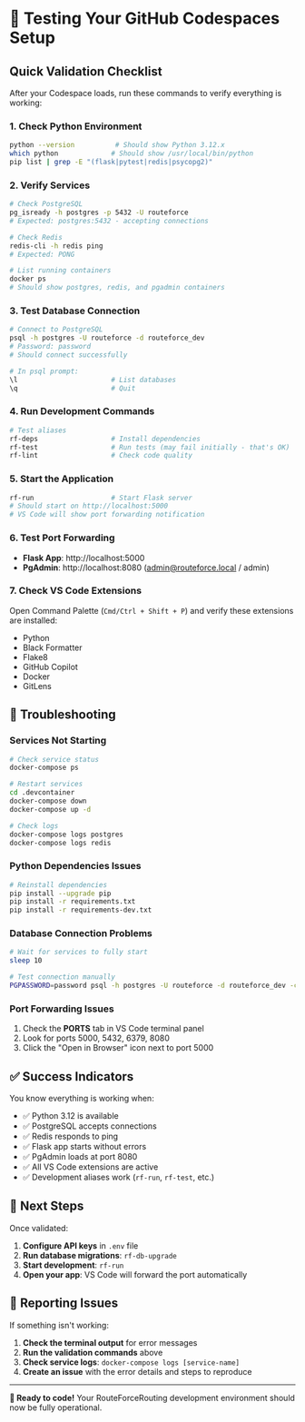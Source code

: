 # 🧪 Testing Your GitHub Codespaces Setup

## Quick Validation Checklist

After your Codespace loads, run these commands to verify everything is working:

### 1. Check Python Environment
```bash
python --version          # Should show Python 3.12.x
which python             # Should show /usr/local/bin/python
pip list | grep -E "(flask|pytest|redis|psycopg2)"
```

### 2. Verify Services
```bash
# Check PostgreSQL
pg_isready -h postgres -p 5432 -U routeforce
# Expected: postgres:5432 - accepting connections

# Check Redis  
redis-cli -h redis ping
# Expected: PONG

# List running containers
docker ps
# Should show postgres, redis, and pgadmin containers
```

### 3. Test Database Connection
```bash
# Connect to PostgreSQL
psql -h postgres -U routeforce -d routeforce_dev
# Password: password
# Should connect successfully

# In psql prompt:
\l                       # List databases
\q                       # Quit
```

### 4. Run Development Commands
```bash
# Test aliases
rf-deps                  # Install dependencies
rf-test                  # Run tests (may fail initially - that's OK)
rf-lint                  # Check code quality
```

### 5. Start the Application
```bash
rf-run                   # Start Flask server
# Should start on http://localhost:5000
# VS Code will show port forwarding notification
```

### 6. Test Port Forwarding
- **Flask App**: http://localhost:5000
- **PgAdmin**: http://localhost:8080 (admin@routeforce.local / admin)

### 7. Check VS Code Extensions
Open Command Palette (`Cmd/Ctrl + Shift + P`) and verify these extensions are installed:
- Python
- Black Formatter  
- Flake8
- GitHub Copilot
- Docker
- GitLens

## 🚨 Troubleshooting

### Services Not Starting
```bash
# Check service status
docker-compose ps

# Restart services
cd .devcontainer
docker-compose down
docker-compose up -d

# Check logs
docker-compose logs postgres
docker-compose logs redis
```

### Python Dependencies Issues
```bash
# Reinstall dependencies
pip install --upgrade pip
pip install -r requirements.txt
pip install -r requirements-dev.txt
```

### Database Connection Problems
```bash
# Wait for services to fully start
sleep 10

# Test connection manually
PGPASSWORD=password psql -h postgres -U routeforce -d routeforce_dev -c "SELECT version();"
```

### Port Forwarding Issues
1. Check the **PORTS** tab in VS Code terminal panel
2. Look for ports 5000, 5432, 6379, 8080
3. Click the "Open in Browser" icon next to port 5000

## ✅ Success Indicators

You know everything is working when:
- ✅ Python 3.12 is available
- ✅ PostgreSQL accepts connections
- ✅ Redis responds to ping
- ✅ Flask app starts without errors
- ✅ PgAdmin loads at port 8080
- ✅ All VS Code extensions are active
- ✅ Development aliases work (`rf-run`, `rf-test`, etc.)

## 🎯 Next Steps

Once validated:
1. **Configure API keys** in `.env` file
2. **Run database migrations**: `rf-db-upgrade`  
3. **Start development**: `rf-run`
4. **Open your app**: VS Code will forward the port automatically

## 📝 Reporting Issues

If something isn't working:
1. **Check the terminal output** for error messages
2. **Run the validation commands** above
3. **Check service logs**: `docker-compose logs [service-name]`
4. **Create an issue** with the error details and steps to reproduce

---

**🎉 Ready to code!** Your RouteForceRouting development environment should now be fully operational.
